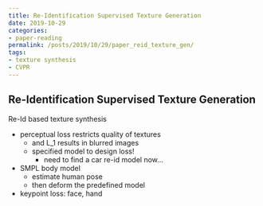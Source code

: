 ```yaml
---
title: Re-Identification Supervised Texture Generation
date: 2019-10-29
categories:
- paper-reading
permalink: /posts/2019/10/29/paper_reid_texture_gen/
tags:
- texture synthesis
- CVPR
---
```


## Re-Identification Supervised Texture Generation

Re-Id based texture synthesis
- perceptual loss restricts quality of textures
    - and L_1 results in blurred images
    - specified model to design loss!
        - need to find a car re-id model now...
- SMPL body model
    - estimate human pose
    - then deform the predefined model
- keypoint loss: face, hand
